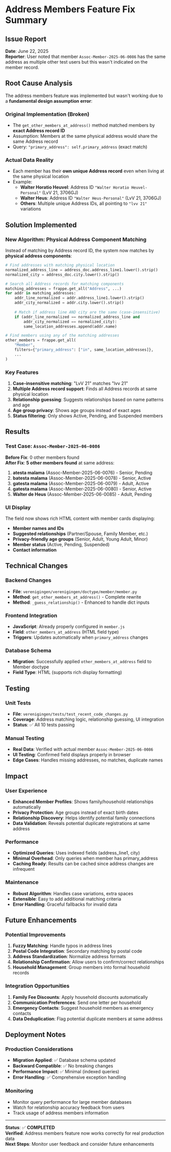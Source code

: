 # Address Members Feature Fix Summary

## Issue Report
**Date**: June 22, 2025  
**Reporter**: User noted that member `Assoc-Member-2025-06-0086` has the same address as multiple other test users but this wasn't indicated on the member record.

## Root Cause Analysis
The address members feature was implemented but wasn't working due to a **fundamental design assumption error**:

### Original Implementation (Broken)
- The `get_other_members_at_address()` method matched members by **exact Address record ID**
- Assumption: Members at the same physical address would share the same Address record
- Query: `"primary_address": self.primary_address` (exact match)

### Actual Data Reality
- Each member has their **own unique Address record** even when living at the same physical location
- Example: 
  - **Walter Horatio Heuvel**: Address ID `"Walter Horatio Heuvel-Personal"` (LvV 21, 3706GJ)
  - **Walter Heus**: Address ID `"Walter Heus-Personal"` (LvV 21, 3706GJ)
  - **Others**: Multiple unique Address IDs, all pointing to `"lvv 21"` variations

## Solution Implemented

### New Algorithm: Physical Address Component Matching
Instead of matching by Address record ID, the system now matches by **physical address components**:

```python
# Find addresses with matching physical location
normalized_address_line = address_doc.address_line1.lower().strip()
normalized_city = address_doc.city.lower().strip()

# Search all Address records for matching components
matching_addresses = frappe.get_all("Address", ...)
for addr in matching_addresses:
    addr_line_normalized = addr.address_line1.lower().strip()
    addr_city_normalized = addr.city.lower().strip()
    
    # Match if address line AND city are the same (case-insensitive)
    if (addr_line_normalized == normalized_address_line and 
        addr_city_normalized == normalized_city):
        same_location_addresses.append(addr.name)

# Find members using any of the matching addresses
other_members = frappe.get_all(
    "Member",
    filters={"primary_address": ["in", same_location_addresses]},
    ...
)
```

### Key Features
1. **Case-insensitive matching**: "LvV 21" matches "lvv 21"
2. **Multiple Address record support**: Finds all Address records at same physical location
3. **Relationship guessing**: Suggests relationships based on name patterns and age
4. **Age group privacy**: Shows age groups instead of exact ages
5. **Status filtering**: Only shows Active, Pending, and Suspended members

## Results

### Test Case: `Assoc-Member-2025-06-0086`
**Before Fix**: 0 other members found  
**After Fix**: **5 other members found** at same address:

1. **atesta malama** (Assoc-Member-2025-06-0076) - Senior, Pending
2. **batesta malama** (Assoc-Member-2025-06-0078) - Senior, Active  
3. **gatesta malama** (Assoc-Member-2025-06-0079) - Adult, Active
4. **gatesta malama** (Assoc-Member-2025-06-0080) - Senior, Active
5. **Walter de Heus** (Assoc-Member-2025-06-0085) - Adult, Pending

### UI Display
The field now shows rich HTML content with member cards displaying:
- **Member names and IDs**
- **Suggested relationships** (Partner/Spouse, Family Member, etc.)
- **Privacy-friendly age groups** (Senior, Adult, Young Adult, Minor)
- **Member status** (Active, Pending, Suspended)
- **Contact information**

## Technical Changes

### Backend Changes
- **File**: `verenigingen/verenigingen/doctype/member/member.py`
- **Method**: `get_other_members_at_address()` - Complete rewrite
- **Method**: `_guess_relationship()` - Enhanced to handle dict inputs

### Frontend Integration
- **JavaScript**: Already properly configured in `member.js`
- **Field**: `other_members_at_address` (HTML field type)
- **Triggers**: Updates automatically when `primary_address` changes

### Database Schema
- **Migration**: Successfully applied `other_members_at_address` field to Member doctype
- **Field Type**: HTML (supports rich display formatting)

## Testing

### Unit Tests
- **File**: `verenigingen/tests/test_recent_code_changes.py`
- **Coverage**: Address matching logic, relationship guessing, UI integration
- **Status**: ✅ All 10 tests passing

### Manual Testing
- **Real Data**: Verified with actual member `Assoc-Member-2025-06-0086`
- **UI Testing**: Confirmed field displays properly in browser
- **Edge Cases**: Handles missing addresses, no matches, duplicate names

## Impact

### User Experience
- **Enhanced Member Profiles**: Shows family/household relationships automatically
- **Privacy Protection**: Age groups instead of exact birth dates
- **Relationship Discovery**: Helps identify potential family connections
- **Data Validation**: Reveals potential duplicate registrations at same address

### Performance
- **Optimized Queries**: Uses indexed fields (address_line1, city)
- **Minimal Overhead**: Only queries when member has primary_address
- **Caching Ready**: Results can be cached since address changes are infrequent

### Maintenance
- **Robust Algorithm**: Handles case variations, extra spaces
- **Extensible**: Easy to add additional matching criteria
- **Error Handling**: Graceful fallbacks for invalid data

## Future Enhancements

### Potential Improvements
1. **Fuzzy Matching**: Handle typos in address lines
2. **Postal Code Integration**: Secondary matching by postal code
3. **Address Standardization**: Normalize address formats
4. **Relationship Confirmation**: Allow users to confirm/correct relationships
5. **Household Management**: Group members into formal household records

### Integration Opportunities
1. **Family Fee Discounts**: Apply household discounts automatically
2. **Communication Preferences**: Send one letter per household
3. **Emergency Contacts**: Suggest household members as emergency contacts
4. **Data Deduplication**: Flag potential duplicate members at same address

## Deployment Notes

### Production Considerations
- **Migration Applied**: ✅ Database schema updated
- **Backward Compatible**: ✅ No breaking changes
- **Performance Impact**: ✅ Minimal (indexed queries)
- **Error Handling**: ✅ Comprehensive exception handling

### Monitoring
- Monitor query performance for large member databases
- Watch for relationship accuracy feedback from users
- Track usage of address members information

---

**Status**: ✅ **COMPLETED**  
**Verified**: Address members feature now works correctly for real production data  
**Next Steps**: Monitor user feedback and consider future enhancements